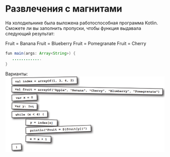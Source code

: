 # Развлечения с магнитами

На холодильнике была выложена работоспособная программа Kotlin. Сможете ли вы заполнить пропуски, чтобы функция выдавала следующий результат:

Fruit = Banana
Fruit = Blueberry
Fruit = Pomegranate
Fruit = Cherry

```java  
fun main(args: Array<String>) {
   .............
}
``` 

Варианты:  
![](https://github.com/Oljua/Head-First-Kotlin/blob/main/screenshots/TaskMagnetsApp2.png)